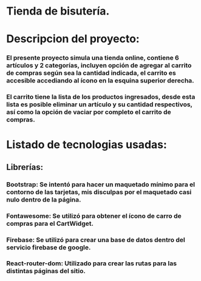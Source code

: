 # Tienda de bisutería.



# Descripcion del proyecto: 
### El presente proyecto simula una tienda online, contiene 6 artículos y 2 categorías, incluyen opción de agregar al carrito de compras según sea la cantidad indicada, el carrito es accesible accediando al ícono en la esquina superior derecha.
### El carrito tiene la lista de los productos ingresados, desde esta lista es posible eliminar un artículo y su cantidad respectivos, así como la opción de vaciar por completo el carrito de compras.


# Listado de tecnologias usadas: 
## Librerías:
### Bootstrap: Se intentó para hacer un maquetado mínimo para el contorno de las tarjetas, mis disculpas por el maquetado casi nulo dentro de la página.

### Fontawesome: Se utilizó para obtener el ícono de carro de compras para el CartWidget.

### Firebase: Se utilizó para crear una base de datos dentro del servicio firebase de google.

### React-router-dom: Utilizado para crear las rutas para las distintas páginas del sitio.